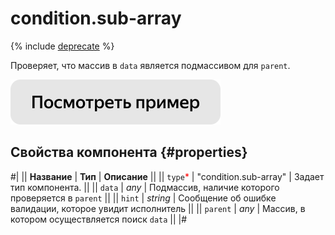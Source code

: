 # condition.sub-array

{% include [deprecate](../../_includes/deprecate.md) %}

Проверяет, что массив в `data` является подмассивом для `parent`.

[![Посмотреть пример в песочнице](../_images/buttons/view-example.svg)](https://ya.cc/t/LFpfB1Jv3wz3BQ)

## Свойства компонента {#properties}

#|
|| **Название** | **Тип** | **Описание** ||
|| `type`<span style="color: red">\*</span> | "condition.sub-array" | Задает тип компонента. ||
|| `data` | _any_ | Подмассив, наличие которого проверяется в `parent` ||
|| `hint` | _string_ | Сообщение об ошибке валидации, которое увидит исполнитель ||
|| `parent` | _any_ | Массив, в котором осуществляется поиск `data` ||
|#
